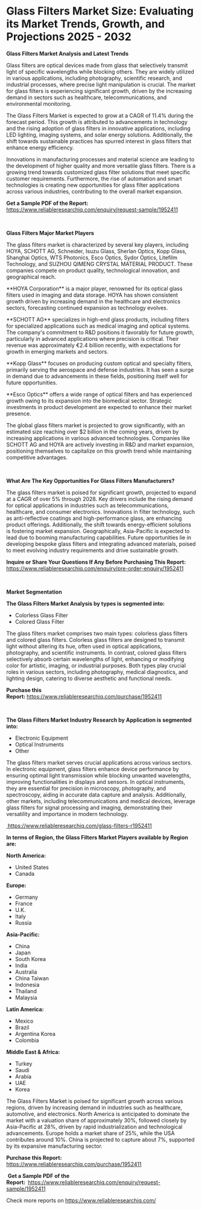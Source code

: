 <p><h1>Glass Filters Market Size: Evaluating its Market Trends, Growth, and Projections 2025 - 2032</h1></p><p><strong>Glass Filters Market Analysis and Latest Trends</strong></p>
<p><p>Glass filters are optical devices made from glass that selectively transmit light of specific wavelengths while blocking others. They are widely utilized in various applications, including photography, scientific research, and industrial processes, where precise light manipulation is crucial. The market for glass filters is experiencing significant growth, driven by the increasing demand in sectors such as healthcare, telecommunications, and environmental monitoring.</p><p>The Glass Filters Market is expected to grow at a CAGR of 11.4% during the forecast period. This growth is attributed to advancements in technology and the rising adoption of glass filters in innovative applications, including LED lighting, imaging systems, and solar energy solutions. Additionally, the shift towards sustainable practices has spurred interest in glass filters that enhance energy efficiency.</p><p>Innovations in manufacturing processes and material science are leading to the development of higher quality and more versatile glass filters. There is a growing trend towards customized glass filter solutions that meet specific customer requirements. Furthermore, the rise of automation and smart technologies is creating new opportunities for glass filter applications across various industries, contributing to the overall market expansion.</p></p>
<p><strong>Get a Sample PDF of the Report:&nbsp;</strong> <a href="https://www.reliableresearchiq.com/enquiry/request-sample/1952411?utm_campaign=2245&utm_medium=2&utm_source=Github&utm_content=ia&utm_term=11022025&utm_id=glass-filters">https://www.reliableresearchiq.com/enquiry/request-sample/1952411</a></p>
<p>&nbsp;</p>
<p><strong>Glass Filters Major Market Players</strong></p>
<p><p>The glass filters market is characterized by several key players, including HOYA, SCHOTT AG, Schneider, Isuzu Glass, Sherlan Optics, Kopp Glass, Shanghai Optics, WTS Photonics, Esco Optics, Sydor Optics, Litefilm Technology, and SUZHOU QIMENG CRYSTAL MATERIAL PRODUCT. These companies compete on product quality, technological innovation, and geographical reach.</p><p>**HOYA Corporation** is a major player, renowned for its optical glass filters used in imaging and data storage. HOYA has shown consistent growth driven by increasing demand in the healthcare and electronics sectors, forecasting continued expansion as technology evolves.</p><p>**SCHOTT AG** specializes in high-end glass products, including filters for specialized applications such as medical imaging and optical systems. The company's commitment to R&D positions it favorably for future growth, particularly in advanced applications where precision is critical. Their revenue was approximately €2.4 billion recently, with expectations for growth in emerging markets and sectors.</p><p>**Kopp Glass** focuses on producing custom optical and specialty filters, primarily serving the aerospace and defense industries. It has seen a surge in demand due to advancements in these fields, positioning itself well for future opportunities.</p><p>**Esco Optics** offers a wide range of optical filters and has experienced growth owing to its expansion into the biomedical sector. Strategic investments in product development are expected to enhance their market presence.</p><p>The global glass filters market is projected to grow significantly, with an estimated size reaching over $2 billion in the coming years, driven by increasing applications in various advanced technologies. Companies like SCHOTT AG and HOYA are actively investing in R&D and market expansion, positioning themselves to capitalize on this growth trend while maintaining competitive advantages.</p></p>
<p>&nbsp;</p>
<p><strong>What Are The Key Opportunities For Glass Filters Manufacturers?</strong></p>
<p><p>The glass filters market is poised for significant growth, projected to expand at a CAGR of over 5% through 2028. Key drivers include the rising demand for optical applications in industries such as telecommunications, healthcare, and consumer electronics. Innovations in filter technology, such as anti-reflective coatings and high-performance glass, are enhancing product offerings. Additionally, the shift towards energy-efficient solutions is fostering market expansion. Geographically, Asia-Pacific is expected to lead due to booming manufacturing capabilities. Future opportunities lie in developing bespoke glass filters and integrating advanced materials, poised to meet evolving industry requirements and drive sustainable growth.</p></p>
<p><strong>Inquire or Share Your Questions If Any Before Purchasing This Report:</strong> <a href="https://www.reliableresearchiq.com/enquiry/pre-order-enquiry/1952411?utm_campaign=2245&utm_medium=2&utm_source=Github&utm_content=ia&utm_term=11022025&utm_id=glass-filters">https://www.reliableresearchiq.com/enquiry/pre-order-enquiry/1952411</a></p>
<p>&nbsp;</p>
<p><strong>Market Segmentation</strong></p>
<p><strong>The Glass Filters Market Analysis by types is segmented into:</strong></p>
<p><ul><li>Colorless Glass Filter</li><li>Colored Glass Filter</li></ul></p>
<p><p>The glass filters market comprises two main types: colorless glass filters and colored glass filters. Colorless glass filters are designed to transmit light without altering its hue, often used in optical applications, photography, and scientific instruments. In contrast, colored glass filters selectively absorb certain wavelengths of light, enhancing or modifying color for artistic, imaging, or industrial purposes. Both types play crucial roles in various sectors, including photography, medical diagnostics, and lighting design, catering to diverse aesthetic and functional needs.</p></p>
<p><strong>Purchase this Report:&nbsp;</strong><a href="https://www.reliableresearchiq.com/purchase/1952411?utm_campaign=2245&utm_medium=2&utm_source=Github&utm_content=ia&utm_term=11022025&utm_id=glass-filters">https://www.reliableresearchiq.com/purchase/1952411</a></p>
<p>&nbsp;</p>
<p><strong>The Glass Filters Market Industry Research by Application is segmented into:</strong></p>
<p><ul><li>Electronic Equipment</li><li>Optical Instruments</li><li>Other</li></ul></p>
<p><p>The glass filters market serves crucial applications across various sectors. In electronic equipment, glass filters enhance device performance by ensuring optimal light transmission while blocking unwanted wavelengths, improving functionalities in displays and sensors. In optical instruments, they are essential for precision in microscopy, photography, and spectroscopy, aiding in accurate data capture and analysis. Additionally, other markets, including telecommunications and medical devices, leverage glass filters for signal processing and imaging, demonstrating their versatility and importance in modern technology.</p></p>
<p><a href="https://www.reliableresearchiq.com/glass-filters-r1952411?utm_campaign=2245&utm_medium=2&utm_source=Github&utm_content=ia&utm_term=11022025&utm_id=glass-filters">&nbsp;https://www.reliableresearchiq.com/glass-filters-r1952411</a></p>
<p><strong>In terms of Region, the Glass Filters Market Players available by Region are:</strong></p>
<p>
    <p> <strong> North America: </strong>
        <ul>
            <li>United States</li>
            <li>Canada</li>
        </ul>
        </p> 
    <p> <strong> Europe: </strong>
        <ul>
            <li>Germany</li>
            <li>France</li>
            <li>U.K.</li>
            <li>Italy</li>
            <li>Russia</li>
        </ul>
        </p> 
    <p> <strong> Asia-Pacific: </strong>
        <ul>
            <li>China</li>
            <li>Japan</li>
            <li>South Korea</li>
            <li>India</li>
            <li>Australia</li>
            <li>China Taiwan</li>
            <li>Indonesia</li>
            <li>Thailand</li>
            <li>Malaysia</li>
        </ul>
        </p> 
    <p> <strong> Latin America: </strong>
        <ul>
            <li>Mexico</li>
            <li>Brazil</li>
            <li>Argentina Korea</li>
            <li>Colombia</li>
        </ul>
        </p> 
    <p> <strong> Middle East & Africa: </strong>
        <ul>
            <li>Turkey</li>
            <li>Saudi</li>
            <li>Arabia</li>
            <li>UAE</li>
            <li>Korea</li>
        </ul>
    </p>
    </p>
<p><p>The Glass Filters Market is poised for significant growth across various regions, driven by increasing demand in industries such as healthcare, automotive, and electronics. North America is anticipated to dominate the market with a valuation share of approximately 30%, followed closely by Asia-Pacific at 28%, driven by rapid industrialization and technological advancements. Europe holds a market share of 25%, while the USA contributes around 10%. China is projected to capture about 7%, supported by its expansive manufacturing sector.</p></p>
<p><strong>Purchase this Report: </strong><a href="https://www.reliableresearchiq.com/purchase/1952411?utm_campaign=2245&utm_medium=2&utm_source=Github&utm_content=ia&utm_term=11022025&utm_id=glass-filters">https://www.reliableresearchiq.com/purchase/1952411</a></p>
<p>&nbsp;<strong>Get a Sample PDF of the Report:&nbsp;&nbsp;</strong><a href="https://www.reliableresearchiq.com/enquiry/request-sample/1952411?utm_campaign=2245&utm_medium=2&utm_source=Github&utm_content=ia&utm_term=11022025&utm_id=glass-filters">https://www.reliableresearchiq.com/enquiry/request-sample/1952411</a></p>
<p><strong></strong></p>
<p>Check more reports on <a href="https://www.reliableresearchiq.com/?utm_campaign=2245&utm_medium=2&utm_source=Github&utm_content=ia&utm_term=11022025&utm_id=glass-filters">https://www.reliableresearchiq.com/</a></p>